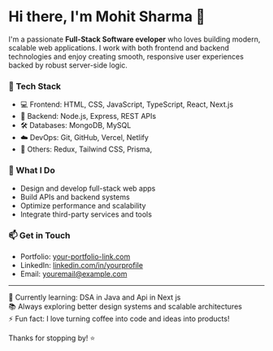 # Hi there, I'm Mohit Sharma 👋

I'm a passionate **Full-Stack Software eveloper** who loves building modern, scalable web applications. I work with both frontend and backend technologies and enjoy creating smooth, responsive user experiences backed by robust server-side logic.

### 🚀 Tech Stack
- 💻 Frontend: HTML, CSS, JavaScript, TypeScript, React, Next.js
- 🔧 Backend: Node.js, Express, REST APIs
- 🛠️ Databases: MongoDB, MySQL
- ☁️ DevOps:  Git, GitHub, Vercel, Netlify
- 🧰 Others: Redux, Tailwind CSS, Prisma,

### 💼 What I Do
- Design and develop full-stack web apps
- Build APIs and backend systems
- Optimize performance and scalability
- Integrate third-party services and tools

### 📫 Get in Touch
- Portfolio: [your-portfolio-link.com](https://your-portfolio-link.com)
- LinkedIn: [linkedin.com/in/yourprofile](https://linkedin.com/in/yourprofile)
- Email: youremail@example.com

---

🌱 Currently learning: DSA in Java and Api in Next js   
📚 Always exploring better design systems and scalable architectures  
⚡ Fun fact: I love turning coffee into code and ideas into products!

Thanks for stopping by! ⭐
